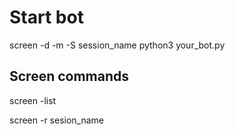# Start bot

screen -d -m -S session_name python3 your_bot.py

## Screen commands
screen -list

screen -r sesion_name